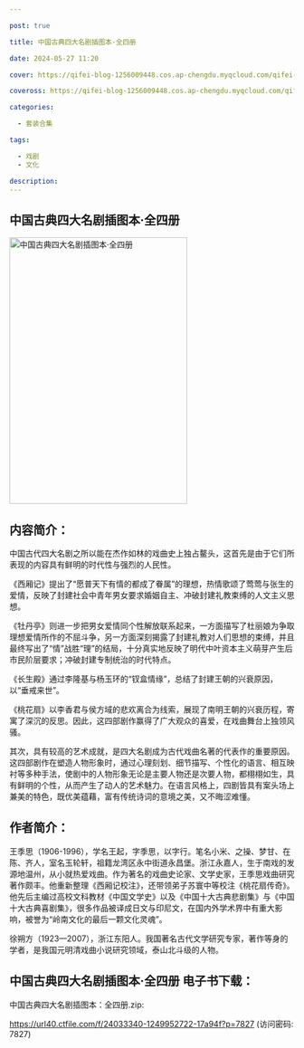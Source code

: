 ```yaml
---

post: true

title: 中国古典四大名剧插图本·全四册

date: 2024-05-27 11:20

cover: https://qifei-blog-1256009448.cos.ap-chengdu.myqcloud.com/qifei-blog/66348c570ea9cb14033c42bc.jpg

coveross: https://qifei-blog-1256009448.cos.ap-chengdu.myqcloud.com/qifei-blog/66348c570ea9cb14033c42bc.jpg

categories:

  - 套装合集

tags:

  - 戏剧
  - 文化

description:
---
```


## 中国古典四大名剧插图本·全四册
<img alt="中国古典四大名剧插图本·全四册 " class="aligncenter loading" data-was-processed="true" decoding="async" fetchpriority="high" height="471" src="https://qifei-blog-1256009448.cos.ap-chengdu.myqcloud.com/qifei-blog/66348c570ea9cb14033c42bc.jpg" style="cursor: zoom-in;" width="314"/>

## 内容简介：

中国古代四大名剧之所以能在杰作如林的戏曲史上独占鳌头，这首先是由于它们所表现的内容具有鲜明的时代性与强烈的人民性。<br/>

《西厢记》提出了“愿普天下有情的都成了眷属”的理想，热情歌颂了莺莺与张生的爱情，反映了封建社会中青年男女要求婚姻自主、冲破封建礼教束缚的人文主义思想。<br/>

《牡丹亭》则进一步把男女爱情同个性解放联系起来，一方面描写了杜丽娘为争取理想爱情所作的不屈斗争，另一方面深刻揭露了封建礼教对人们思想的束缚，并且最终写出了“情”战胜“理”的结局，十分真实地反映了明代中叶资本主义萌芽产生后市民阶层要求；冲破封建专制统治的时代特点。<br/>

《长生殿》通过李隆基与杨玉环的“钗盒情缘”，总结了封建王朝的兴衰原因，以“垂戒来世”。<br/>

《桃花扇》以李香君与侯方域的悲欢离合为线索，展现了南明王朝的兴衰历程，寄寓了深沉的反思。因此，这四部剧作赢得了广大观众的喜爱，在戏曲舞台上独领风骚。<br/>

其次，具有较高的艺术成就，是四大名剧成为古代戏曲名著的代表作的重要原因。这四部剧作在塑造人物形象时，通过心理刻划、细节描写、个性化的语言、相互映衬等多种手法，使剧中的人物形象无论是主要人物还是次要人物，都栩栩如生，具有鲜明的个性，从而产生了动人的艺术魅力。在语言风格上，四剧皆具有案头场上兼美的特色，既优美蕴藉，富有传统诗词的意境之美，又不晦涩难懂。

## 作者简介：

王季思（1906-1996），学名王起，字季思，以字行。笔名小米、之操、梦甘、在陈、齐人，室名玉轮轩，祖籍龙湾区永中街道永昌堡。浙江永嘉人，生于南戏的发源地温州，从小就热爱戏曲。作为著名的戏曲史论家、文学史家，王季思戏曲研究著作颇丰。他重新整理《西厢记校注》，还带领弟子苏寰中等校注《桃花扇传奇》。他先后主编过高校文科教材《中国文学史》以及《中国十大古典悲剧集》与《中国十大古典喜剧集》，很多作品被译成日文与印尼文，在国内外学术界中有重大影响，被誉为“岭南文化的最后一颗文化灵魂”。<br/>

徐朔方（1923—2007），浙江东阳人。我国著名古代文学研究专家，著作等身的学者，是我国元明清戏曲小说研究领域，泰山北斗级的人物。

## 中国古典四大名剧插图本·全四册 电子书下载：
中国古典四大名剧插图本：全四册.zip: 

https://url40.ctfile.com/f/24033340-1249952722-17a94f?p=7827 (访问密码: 7827)
